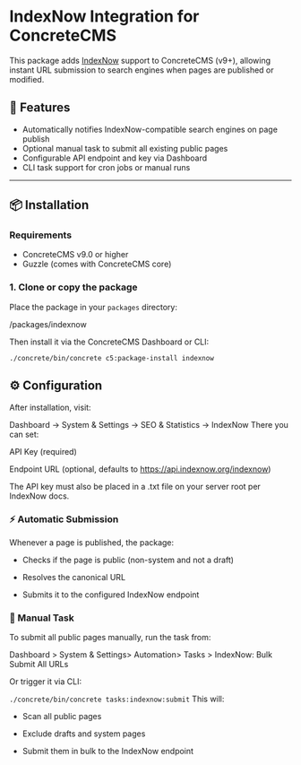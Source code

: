 # IndexNow Integration for ConcreteCMS

This package adds [IndexNow](https://www.indexnow.org/) support to ConcreteCMS (v9+), allowing instant URL submission to search engines when pages are published or modified.

## 🚀 Features

- Automatically notifies IndexNow-compatible search engines on page publish
- Optional manual task to submit all existing public pages
- Configurable API endpoint and key via Dashboard
- CLI task support for cron jobs or manual runs

---

## 📦 Installation

### Requirements

- ConcreteCMS v9.0 or higher
- Guzzle (comes with ConcreteCMS core)

### 1. Clone or copy the package

Place the package in your `packages` directory:

/packages/indexnow



Then install it via the ConcreteCMS Dashboard or CLI:

```./concrete/bin/concrete c5:package-install indexnow```

## ⚙️ Configuration
After installation, visit:

Dashboard → System & Settings → SEO & Statistics → IndexNow
There you can set:

API Key (required)

Endpoint URL (optional, defaults to https://api.indexnow.org/indexnow)

The API key must also be placed in a .txt file on your server root per IndexNow docs.

### ⚡ Automatic Submission
Whenever a page is published, the package:

- Checks if the page is public (non-system and not a draft)

- Resolves the canonical URL

- Submits it to the configured IndexNow endpoint

### 📌 Manual Task
To submit all public pages manually, run the task from:


Dashboard > System & Settings> Automation> Tasks > IndexNow: Bulk Submit All URLs

Or trigger it via CLI:

```./concrete/bin/concrete tasks:indexnow:submit```
This will:

- Scan all public pages

- Exclude drafts and system pages

- Submit them in bulk to the IndexNow endpoint
